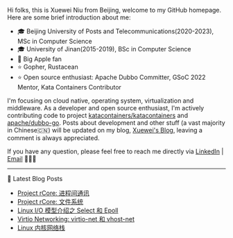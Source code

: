 Hi folks, this is Xuewei Niu from Beijing, welcome to my GitHub homepage. Here are some brief introduction about me:

- 🎓 Beijing University of Posts and Telecommunications(2020-2023), MSc in Computer Science
- 🎓 University of Jinan(2015-2019), BSc in Computer Science
- 📱 Big Apple fan
- ⭐️ Gopher, Rustacean
- ⭐️ Open source enthusiast: Apache Dubbo Committer, GSoC 2022 Mentor, Kata Containers Contributor

I'm focusing on cloud native, operating system, virtualization and middleware. As a developer and open source enthusiast, I'm actively contributing code to project [katacontainers/katacontainers](https://github.com/kata-containers/kata-containers) and [apache/dubbo-go](https://github.com/apache/dubbo-go). Posts about development and other stuff (a vast majority in Chinese🇨🇳) will be updated on my blog, [Xuewei's Blog](https://www.nxw.name), leaving a comment is always appreciated.

If you have any question, please feel free to reach me directly via [LinkedIn](https://www.linkedin.com/in/%E5%AD%A6%E8%94%9A-%E7%89%9B-34b47917a/) | [Email](mailto:justxuewei@apache.org) 🤟🤟🤟

---

📕 Latest Blog Posts
<!-- BLOG-POST-LIST:START -->
- [Project rCore: 进程间通讯](https://nxw.name/2022/project-rcore-ipc)
- [Project rCore: 文件系统](https://nxw.name/2022/project-rcore-file-system)
- [Linux I/O 模型介绍之 Select 和 Epoll](https://nxw.name/2022/select-and-epoll)
- [Virtio Networking: virtio-net 和 vhost-net](https://nxw.name/2022/virtio-networking-virtio-net-vhost-net)
- [Linux 内核网络栈](https://nxw.name/2022/linux-network-stack)
<!-- BLOG-POST-LIST:END -->
